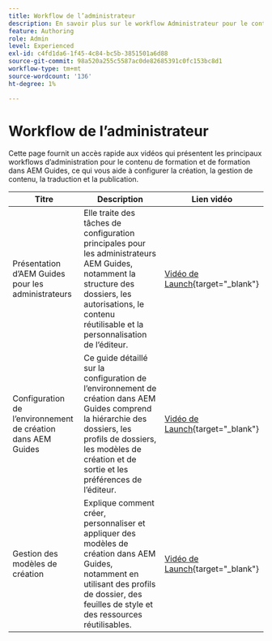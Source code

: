 ```yaml
---
title: Workflow de l’administrateur
description: En savoir plus sur le workflow Administrateur pour le contenu de Formation dans Experience Manager Guides.
feature: Authoring
role: Admin
level: Experienced
exl-id: c4fd1da6-1f45-4c84-bc5b-3851501a6d88
source-git-commit: 98a520a255c5587ac0de82685391c0fc153bc8d1
workflow-type: tm+mt
source-wordcount: '136'
ht-degree: 1%

---
```


# Workflow de l’administrateur

Cette page fournit un accès rapide aux vidéos qui présentent les principaux workflows d’administration pour le contenu de formation et de formation dans AEM Guides, ce qui vous aide à configurer la création, la gestion de contenu, la traduction et la publication.

| Titre | Description | Lien vidéo |
|-------|-------------|------------|
| Présentation d’AEM Guides pour les administrateurs | Elle traite des tâches de configuration principales pour les administrateurs AEM Guides, notamment la structure des dossiers, les autorisations, le contenu réutilisable et la personnalisation de l’éditeur. | [Vidéo de Launch](https://video.tv.adobe.com/v/3469321){target="_blank"} |
| Configuration de l’environnement de création dans AEM Guides | Ce guide détaillé sur la configuration de l’environnement de création dans AEM Guides comprend la hiérarchie des dossiers, les profils de dossiers, les modèles de création et de sortie et les préférences de l’éditeur. | [Vidéo de Launch](https://video.tv.adobe.com/v/3469527/learning-content-aem-guides){target="_blank"} |
| Gestion des modèles de création | Explique comment créer, personnaliser et appliquer des modèles de création dans AEM Guides, notamment en utilisant des profils de dossier, des feuilles de style et des ressources réutilisables. | [Vidéo de Launch](https://video.tv.adobe.com/v/3469528/aem-guides-learning-content){target="_blank"} |
